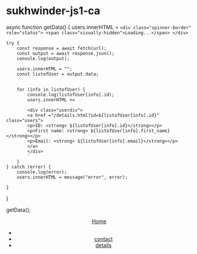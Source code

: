 # sukhwinder-js1-ca

async function getData() {
users.innerHTML = `<div class="spinner-border" role="status"> <span class="visually-hidden">Loading...</span> </div>`

    try {
        const response = await fetch(url);
        const output = await response.json();
        console.log(output);

        users.innerHTML = "";
        const listofUser = output.data;


        for (info in listofUser) {
            console.log(listofUser[info].id);
            users.innerHTML +=
                `
            <div class="userdiv">
            <a href ="/details.html?id=${listofUser[info].id}" class="users">
            <p>ID: <strong> ${listofUser[info].id}</strong></p>
            <p>First name: <strong> ${listofUser[info].first_name}</strong></p>
            <p>Email: <strong> ${listofUser[info].email}</strong></p>
            </a>
            </div>
            `
        }
    } catch (error) {
        console.log(error);
        users.innerHTML = message("error", error);

    }

}

getData();

<header>
        <a href="index.html ">Home</a>
        <nav>
            <ul>
                <li>
                    <a href="index.html "></a>
                </li>
                <li><a href="contact.html ">contact</a></li>
                <li><a href="details.html ">details</a></li>
            </ul>
        </nav>
    </header>
